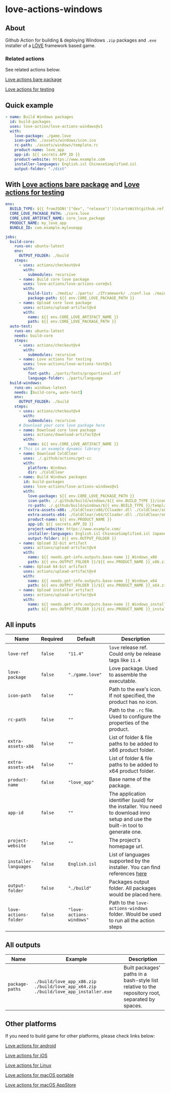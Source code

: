 # love-actions-windows

## About

Github Action for building & deploying Windows `.zip` packages and `.exe` installer of a [LÖVE](https://love2d.org/) framework based game.

### Related actions

See related actions below:

[Love actions bare package](https://github.com/marketplace/actions/love-actions-bare-package)

[Love actions for testing](https://github.com/marketplace/actions/love-actions-for-testing)

## Quick example

```yaml
- name: Build Windows packages
  id: build-packages
  uses: love-action/love-actions-windows@v1
  with:
    love-package: ./game.love
    icon-path: ./assets/windows/icon.ico
    rc-path: ./assets/windows/template.rc
    product-name: love_app
    app-id: ${{ secrets.APP_ID }}
    product-website: https://www.example.com
    installer-languages: English.isl ChineseSimplified.isl
    output-folder: "./dist"
```

## With [Love actions bare package](https://github.com/marketplace/actions/love-actions-bare-package) and [Love actions for testing](https://github.com/marketplace/actions/love-actions-for-testing)

```yml
env:
  BUILD_TYPE: ${{ fromJSON('["dev", "release"]')[startsWith(github.ref, 'refs/tags/v')] }}
  CORE_LOVE_PACKAGE_PATH: ./core.love
  CORE_LOVE_ARTIFACT_NAME: core_love_package
  PRODUCT_NAME: my_love_app
  BUNDLE_ID: com.example.myloveapp

jobs:
  build-core:
    runs-on: ubuntu-latest
    env:
      OUTPUT_FOLDER: ./build
    steps:
      - uses: actions/checkout@v4
        with:
          submodules: recursive
      - name: Build core love package
        uses: love-actions/love-actions-core@v1
        with:
          build-list: ./media/ ./parts/ ./Zframework/ ./conf.lua ./main.lua ./version.lua
          package-path: ${{ env.CORE_LOVE_PACKAGE_PATH }}
      - name: Upload core love package
        uses: actions/upload-artifact@v4
        with:
          name: ${{ env.CORE_LOVE_ARTIFACT_NAME }}
          path: ${{ env.CORE_LOVE_PACKAGE_PATH }}
  auto-test:
    runs-on: ubuntu-latest
    needs: build-core
    steps:
      - uses: actions/checkout@v4
        with:
          submodules: recursive
      - name: Love actions for testing
        uses: love-actions/love-actions-test@v1
        with:
          font-path: ./parts/fonts/proportional.otf
          language-folder: ./parts/language
  build-windows:
    runs-on: windows-latest
    needs: [build-core, auto-test]
    env:
      OUTPUT_FOLDER: ./build
    steps:
      - uses: actions/checkout@v4
        with:
          submodules: recursive
      # Download your core love package here
      - name: Download core love package
        uses: actions/download-artifact@v4
        with:
          name: ${{ env.CORE_LOVE_ARTIFACT_NAME }}
      # This is an example dynamic library
      - name: Download ColdClear
        uses: ./.github/actions/get-cc
        with:
          platform: Windows
          dir: ./ColdClear
      - name: Build Windows packages
        id: build-packages
        uses: love-actions/love-actions-windows@v1
        with:
          love-package: ${{ env.CORE_LOVE_PACKAGE_PATH }}
          icon-path: ./.github/build/windows/${{ env.BUILD_TYPE }}/icon.ico
          rc-path: ./.github/build/windows/${{ env.BUILD_TYPE }}/template.rc
          extra-assets-x86: ./ColdClear/x86/CCloader.dll ./ColdClear/x86/cold_clear.dll
          extra-assets-x64: ./ColdClear/x64/CCloader.dll ./ColdClear/x64/cold_clear.dll
          product-name: ${{ env.PRODUCT_NAME }}
          app-id: ${{ secrets.APP_ID }}
          project-website: https://www.example.com/
          installer-languages: English.isl ChineseSimplified.isl Japanese.isl French.isl
          output-folder: ${{ env.OUTPUT_FOLDER }}
      - name: Upload 32-bit artifact
        uses: actions/upload-artifact@v4
        with:
          name: ${{ needs.get-info.outputs.base-name }}_Windows_x86
          path: ${{ env.OUTPUT_FOLDER }}/${{ env.PRODUCT_NAME }}_x86.zip
      - name: Upload 64-bit artifact
        uses: actions/upload-artifact@v4
        with:
          name: ${{ needs.get-info.outputs.base-name }}_Windows_x64
          path: ${{ env.OUTPUT_FOLDER }}/${{ env.PRODUCT_NAME }}_x64.zip
      - name: Upload installer artifact
        uses: actions/upload-artifact@v4
        with:
          name: ${{ needs.get-info.outputs.base-name }}_Windows_installer
          path: ${{ env.OUTPUT_FOLDER }}/${{ env.PRODUCT_NAME }}_installer.exe
```

## All inputs

| Name                  | Required | Default                  | Description                                                                                                                     |
| --------------------- | -------- | ------------------------ | ------------------------------------------------------------------------------------------------------------------------------- |
| `love-ref`            | `false`  | `"11.4"`                 | `love` release ref. Could only be release tags like `11.4`                                                                      |
| `love-package`        | `false`  | `"./game.love"`          | Love package. Used to assemble the executable.                                                                                  |
| `icon-path`           | `false`  | `""`                     | Path to the exe's icon. If not specified, the product has no icon.                                                              |
| `rc-path`             | `false`  | `""`                     | Path to the `.rc` file. Used to configure the properties of the product.                                                        |
| `extra-assets-x86`    | `false`  | `""`                     | List of folder & file paths to be added to x86 product folder.                                                                  |
| `extra-assets-x64`    | `false`  | `""`                     | List of folder & file paths to be added to x64 product folder.                                                                  |
| `product-name`        | `false`  | `"love_app"`             | Base name of the package.                                                                                                       |
| `app-id`              | `false`  | `""`                     | The application identifier (uuid) for the installer. You need to download inno setup and use the built-in tool to generate one. |
| `project-website`     | `false`  | `""`                     | The project's homepage url.                                                                                                     |
| `installer-languages` | `false`  | `English.isl`            | List of languages supported by the installer. You can find references [here](https://jrsoftware.org/files/istrans/)             |
| `output-folder`       | `false`  | `"./build"`              | Packages output folder. All packages would be placed here.                                                                      |
| `love-actions-folder` | `false`  | `"love-actions-windows"` | Path to the `love-actions-windows` folder. Would be used to run all the action steps                                            |

## All outputs

| Name            | Example                                                                            | Description                                                                                      |
| --------------- | ---------------------------------------------------------------------------------- | ------------------------------------------------------------------------------------------------ |
| `package-paths` | `./build/love_app_x86.zip ./build/love_app_x64.zip ./build/love_app_installer.exe` | Built packages' paths in a bash-style list relative to the repository root, separated by spaces. |

## Other platforms

If you need to build game for other platforms, please check links below:

[Love actions for android](https://github.com/marketplace/actions/love-actions-for-android)

[Love actions for iOS](https://github.com/marketplace/actions/love-actions-for-ios)

[Love actions for Linux](https://github.com/marketplace/actions/love-actions-for-linux)

[Love actions for macOS portable](https://github.com/marketplace/actions/love-actions-for-macos-portable)

[Love actions for macOS AppStore](https://github.com/marketplace/actions/love-actions-for-macos-appstore)
